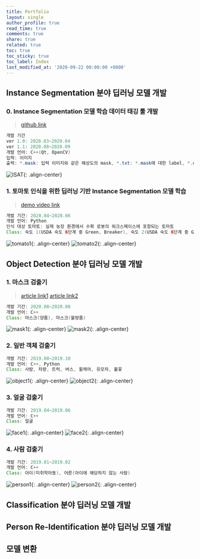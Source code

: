 ```yaml
---
title: Portfolio
layout: single
author_profile: true
read_time: true
comments: true
share: true
related: true
toc: true
toc_sticky: true
toc_label: Index
last_modified_at: '2020-09-22 00:00:00 +0800'
---
```


## Instance Segmentation 분야 딥러닝 모델 개발
### 0. Instance Segmentation 모델 학습 데이터 태깅 툴 개발
> [github link](https://github.com/KITECH-AI-LAB/InstanceSegmentationAnnotationTool)


```java
개발 기간
ver 1.0: 2020.03~2020.04
ver 1.1: 2020.08~2020.09
개발 언어: C++(Qt, OpenCV)
입력: 이미지
출력: *.mask: 입력 이미지와 같은 해상도의 mask, *.txt: *.mask에 대한 label, *.dat: mask 생성을 위한 마커(실제 모델 학습에는 필요 없음)
```
![ISAT](../../assets/images/ISAT.png){: .align-center}

### 1. 토마토 인식을 위한 딥러닝 기반 Instance Segmentation 모델 학습
<!-- PyTorch를 이용하여 학습한 모델을 ONNX로 변환한 뒤 ONNX Runtime을 이용하여 C++에서 사용하였음 -->
<!-- 모델: Mask R-CNN(backbone: ResNet50-FPN) -->
> [demo video link](https://youtu.be/ewgW1aQRRyk)


```java
개발 기간: 2020.04~2020.06
개발 언어: Python
인식 대상 토마토: 실제 농장 환경에서 수확 로봇의 워크스페이스에 포함되는 토마토
Class: 숙도 1(USDA 숙도 6단계 중 Green, Breaker), 숙도 2(USDA 숙도 6단계 중 Green, Breaker), 숙도 3(USDA 숙도 6단계 중 Green, Breaker)
```
![tomato1](../../assets/images/tomato1.jpg){: .align-center}
![tomato2](../../assets/images/tomato2.jpg){: .align-center}

## Object Detection 분야 딥러닝 모델 개발
### 1. 마스크 검출기
<!-- 마스크 검출기와 tracker를 이용하여 불량 마스크 분류 시스템 개발 -->
<!-- 모델: YOLOv4 -->
>[article link1](http://naver.me/xBDFbMHS) [article link2](http://naver.me/xN9fk3cb)


```java
개발 기간: 2020.08~2020.08
개발 언어: C++
Class: 마스크(양품), 마스크(불량품)
```
![mask1](../../assets/images/mask1.png){: .align-center}
![mask2](../../assets/images/mask2.png){: .align-center}

### 2. 일반 객체 검출기
<!-- 모델: YOLOv3, MobileNetV2-SSD -->
```java
개발 기간: 2019.08~2019.10
개발 언어: C++, Python
Class: 사람, 차량, 트럭, 버스, 휠체어, 유모차, 불꽃
```
![object1](../../assets/images/object1.jpg){: .align-center}
![object2](../../assets/images/object2.jpg){: .align-center}

### 3. 얼굴 검출기
<!-- 얼굴 인식 시스템에서의 사용 목적으로 얼굴 검출기 학습 -->
<!-- 모델: YOLOv3, YOLOv3-tiny -->
```java
개발 기간: 2019.04~2019.06
개발 언어: C++
Class: 얼굴
```
![face1](../../assets/images/face1.jpg){: .align-center}
![face2](../../assets/images/face2.jpg){: .align-center}

### 4. 사람 검출기
<!-- 모델: YOLOv3 -->
```java
개발 기간: 2019.01~2019.02
개발 언어: C++
Class: 아이(미취학아동), 어른(아이에 해당하지 않는 사람)
```
![person1](../../assets/images/person1.jpg){: .align-center}
![person2](../../assets/images/person2.jpg){: .align-center}

## Classification 분야 딥러닝 모델 개발

## Person Re-Identification 분야 딥러닝 모델 개발

## 모델 변환